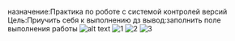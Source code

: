 назначение:Практика по роботе с системой контролей версий
Цель:Приучить себя к выполнению дз
вывод:заполнить поле выполнения работы
![alt text](010217/Снимок1.png)
![1](https://github.com/dimafil1903/010217/raw/gh-pages/image/Снимок1.png)
![2](https://github.com/dimafil1903/010217/Снимок1.png)
![3](https://github.com/dimafil1903/010217/raw/master/image/Снимок3.png)


